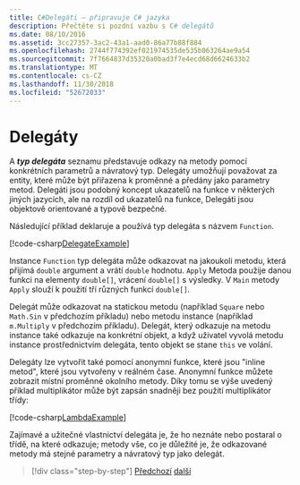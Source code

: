 ```yaml
---
title: C#Delegáti – připravuje C# jazyka
description: Přečtěte si pozdní vazbu s C# delegátů
ms.date: 08/10/2016
ms.assetid: 3cc27357-3ac2-43a1-aad0-86a77b88f884
ms.openlocfilehash: 2744f774392ef021974535de535b063264ae9a54
ms.sourcegitcommit: 7f7664837d35320a0bad3f7e4ecd68d6624633b2
ms.translationtype: MT
ms.contentlocale: cs-CZ
ms.lasthandoff: 11/30/2018
ms.locfileid: "52672033"
---
```

# <a name="delegates"></a>Delegáty

A ***typ delegáta*** seznamu představuje odkazy na metody pomocí konkrétních parametrů a návratový typ. Delegáty umožňují považovat za entity, které může být přiřazena k proměnné a předány jako parametry metod. Delegáti jsou podobný koncept ukazatelů na funkce v některých jiných jazycích, ale na rozdíl od ukazatelů na funkce, Delegáti jsou objektově orientované a typově bezpečné.

Následující příklad deklaruje a používá typ delegáta s názvem `Function`.

[!code-csharp[DelegateExample](../../../samples/snippets/csharp/tour/delegates/Program.cs#L3-L37)]

Instance `Function` typ delegáta může odkazovat na jakoukoli metodu, která přijímá `double` argument a vrátí `double` hodnotu. `Apply` Metoda použije danou funkci na elementy `double[]`, vrácení `double[]` s výsledky. V `Main` metody `Apply` slouží k použití tří různých funkcí `double[]`.

Delegát může odkazovat na statickou metodu (například `Square` nebo `Math.Sin` v předchozím příkladu) nebo metodu instance (například `m.Multiply` v předchozím příkladu). Delegát, který odkazuje na metodu instance také odkazuje na konkrétní objekt, a když uživatel vyvolá metodu instance prostřednictvím delegáta, tento objekt se stane `this` ve volání.

Delegáty lze vytvořit také pomocí anonymní funkce, které jsou "inline metod", které jsou vytvořeny v reálném čase. Anonymní funkce můžete zobrazit místní proměnné okolního metody. Díky tomu se výše uvedený příklad multiplikátor může být zapsán snadněji bez použití multiplikátor třídy:

[!code-csharp[LambdaExample](../../../samples/snippets/csharp/tour/delegates/Program.cs#L44-L44)]

Zajímavé a užitečné vlastnictví delegáta je, že ho neznáte nebo postaral o třídě, na které odkazuje; metody vše, co je důležité je, že odkazované metody má stejné parametry a návratový typ jako delegát.

>[!div class="step-by-step"]
>[Předchozí](enums.md)
>[další](attributes.md)